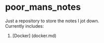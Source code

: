 # poor_mans_notes
Just a repository to store the notes I jot down.  
Currently includes:
1. [Docker] (docker.md)
